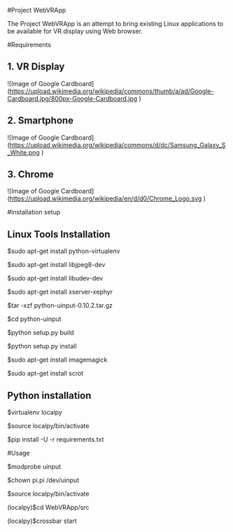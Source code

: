 #Project WebVRApp

The Project WebVRApp is an attempt to bring existing Linux applications
to be available for VR display using Web browser.

#Requirements
## 1. VR Display
![Image of Google Cardboard] (https://upload.wikimedia.org/wikipedia/commons/thumb/a/ad/Google-Cardboard.jpg/800px-Google-Cardboard.jpg )

## 2. Smartphone 
![Image of Google Cardboard] (https://upload.wikimedia.org/wikipedia/commons/d/dc/Samsung_Galaxy_S_White.png )

## 3. Chrome 
![Image of Google Cardboard] (https://upload.wikimedia.org/wikipedia/en/d/d0/Chrome_Logo.svg )

#Installation setup
## Linux Tools Installation
 $sudo apt-get install python-virtualenv

 $sudo apt-get install libjpeg8-dev

 $sudo apt-get install libudev-dev

 $sudo apt-get install xserver-xephyr

 $tar -xzf python-uinput-0.10.2.tar.gz

 $cd python-uinput

 $python setup.py build

 $python setup.py install

 $sudo apt-get install imagemagick

 $sudo apt-get install scrot

## Python installation
 $virtualenv localpy

 $source localpy/bin/activate
	
 $pip install -U -r requirements.txt


#Usage

$modprobe uinput

$chown pi.pi /dev/uinput

$source localpy/bin/activate

(localpy)$cd WebVRApp/src

(localpy)$crossbar start

